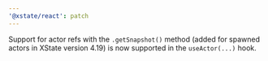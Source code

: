 ```yaml
---
'@xstate/react': patch
---
```


Support for actor refs with the `.getSnapshot()` method (added for spawned actors in XState version 4.19) is now supported in the `useActor(...)` hook.
